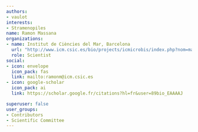 ```yaml
---
authors:
- vaulot
interests:
- Stramenopiles
name: Ramon Massana
organizations:
- name: Institut de Ciències del Mar, Barcelona
  url: "http://www.icm.csic.es/bio/projects/icmicrobis/index.php?nom=massana"
  role: Scientist
social:
- icon: envelope
  icon_pack: fas
  link: mailto:ramonm@icm.csic.es
- icon: google-scholar
  icon_pack: ai
  link: https://scholar.google.fr/citations?hl=fr&user=89bio_EAAAAJ

superuser: false
user_groups:
- Contributors
- Scientific Committee
---
```

